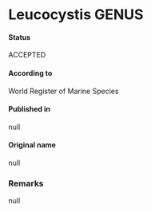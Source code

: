 Leucocystis GENUS
=======

#### Status
ACCEPTED

#### According to
World Register of Marine Species

#### Published in
null

#### Original name
null

### Remarks
null